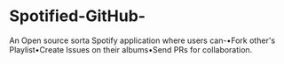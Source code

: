# Spotified-GitHub-
An Open source sorta Spotify application where users can-•Fork other's Playlist•Create Issues on their albums•Send PRs for collaboration.

